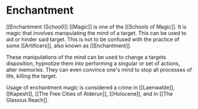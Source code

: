 # Enchantment
[[Enchantment (School)]] [[Magic]] is one of the [[Schools of Magic]]. It is magic that involves manipulating the mind of a target. This can be used to aid or hinder said target. This is not to be confused with the practice of some [[Artificers]], also known as [[Enchantment]].

These manipulations of the mind can be used to change a targets disposition, hypnotize them into performing a singular or set of actions, alter memories. They can even convince one's mind to stop all processes of life, killing the target.

Usage of enchantment magic is considered a crime in [[Laenwalde]], [[Kapesh]], [[The Free Cities of Alderun]], [[Holocene]], and in [[The Glassius Reach]].